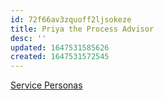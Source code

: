 ```yaml
---
id: 72f66av3zquoff2ljsokeze
title: Priya the Process Advisor
desc: ''
updated: 1647531585626
created: 1647531572545
---
```


[Service Personas](https://swcompany.sharepoint.com/:b:/r/sites/GlobalSalesService/Shared%20Documents/UX%20(User%20Experience)/071620-Salesforce-Personas-Service.pdf?csf=1&web=1&e=opb6cO)
